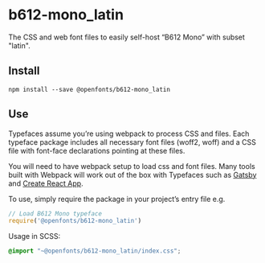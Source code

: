 
# b612-mono_latin

The CSS and web font files to easily self-host “B612 Mono” with subset "latin".

## Install

`npm install --save @openfonts/b612-mono_latin`

## Use

Typefaces assume you’re using webpack to process CSS and files. Each typeface
package includes all necessary font files (woff2, woff) and a CSS file with
font-face declarations pointing at these files.

You will need to have webpack setup to load css and font files. Many tools built
with Webpack will work out of the box with Typefaces such as [Gatsby](https://github.com/gatsbyjs/gatsby)
and [Create React App](https://github.com/facebookincubator/create-react-app).

To use, simply require the package in your project’s entry file e.g.

```javascript
// Load B612 Mono typeface
require('@openfonts/b612-mono_latin')
```

Usage in SCSS:
```scss
@import "~@openfonts/b612-mono_latin/index.css";
```
